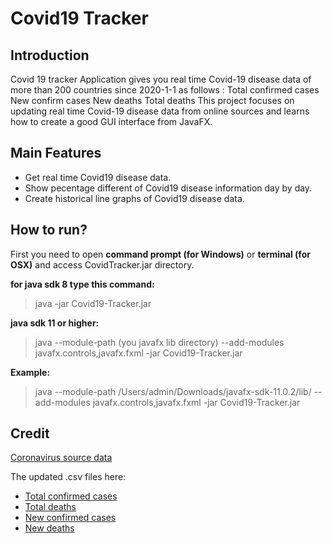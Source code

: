 # Covid19 Tracker
## Introduction
Covid 19 tracker Application gives you real time Covid-19 disease data of more than 200 countries since 2020-1-1 as follows :
Total confirmed cases 
New confirm cases 
New deaths
Total deaths 
This project focuses on updating real time Covid-19 disease data from online sources and learns how to create a good GUI interface from JavaFX.

## Main Features

- Get real time Covid19 disease data.
- Show pecentage different of Covid19 disease information day by day.
- Create historical line graphs of Covid19 disease data.


## How to run?

First you need to open **command prompt (for Windows)** or **terminal (for OSX)** and access CovidTracker.jar directory.

**for java sdk 8 type this command:**
> java -jar Covid19-Tracker.jar

**java sdk 11 or higher:**

> java --module-path (you javafx lib directory) --add-modules javafx.controls,javafx.fxml -jar Covid19-Tracker.jar

**Example:**

>java --module-path /Users/admin/Downloads/javafx-sdk-11.0.2/lib/ --add-modules javafx.controls,javafx.fxml -jar Covid19-Tracker.jar

## Credit
[Coronavirus source data](https://ourworldindata.org/coronavirus-source-data)

The updated .csv files here:
- [Total confirmed cases](https://covid.ourworldindata.org/data/ecdc/total_cases.csv)
- [Total deaths](https://covid.ourworldindata.org/data/ecdc/total_deaths.csv)
- [New confirmed cases](https://covid.ourworldindata.org/data/ecdc/new_cases.csv)
- [New deaths](https://covid.ourworldindata.org/data/ecdc/new_deaths.csv)




